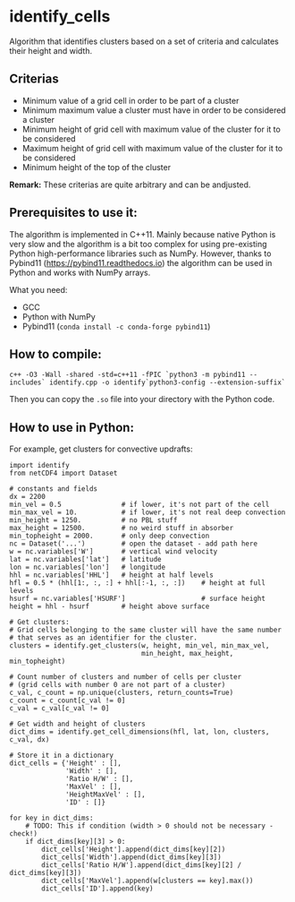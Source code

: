 # identify_cells

Algorithm that identifies clusters based on a set of criteria and calculates their height and width.

## Criterias
*  Minimum value of a grid cell in order to be part of a cluster
*  Minimum maximum value a cluster must have in order to be considered a cluster
*  Minimum height of grid cell with maximum value of the cluster for it to be considered
*  Maximum height of grid cell with maximum value of the cluster for it to be considered
*  Minimum height of the top of the cluster

**Remark:** These criterias are quite arbitrary and can be andjusted.

## Prerequisites to use it:
The algorithm is implemented in C++11. Mainly because native Python is very slow and the algorithm is a bit too complex for using pre-existing Python high-performance libraries such as NumPy. However, thanks to Pybind11 (https://pybind11.readthedocs.io) the algorithm can be used in Python and works with NumPy arrays.

What you need:
*  GCC
*  Python with NumPy
*  Pybind11 (`conda install -c conda-forge pybind11`)

## How to compile:
```
c++ -O3 -Wall -shared -std=c++11 -fPIC `python3 -m pybind11 --includes` identify.cpp -o identify`python3-config --extension-suffix`
```
Then you can copy the `.so` file into your directory with the Python code.

## How to use in Python:
For example, get clusters for convective updrafts:
```
import identify
from netCDF4 import Dataset

# constants and fields
dx = 2200
min_vel = 0.5               # if lower, it's not part of the cell
min_max_vel = 10.           # if lower, it's not real deep convection
min_height = 1250.          # no PBL stuff
max_height = 12500.         # no weird stuff in absorber
min_topheight = 2000.       # only deep convection
nc = Dataset('...')         # open the dataset - add path here
w = nc.variables['W']       # vertical wind velocity
lat = nc.variables['lat']   # latitude
lon = nc.variables['lon']   # longitude
hhl = nc.variables['HHL']   # height at half levels
hfl = 0.5 * (hhl[1:, :, :] + hhl[:-1, :, :])    # height at full levels
hsurf = nc.variables['HSURF']                   # surface height
height = hhl - hsurf        # height above surface

# Get clusters:
# Grid cells belonging to the same cluster will have the same number
# that serves as an identifier for the cluster.
clusters = identify.get_clusters(w, height, min_vel, min_max_vel,
                                 min_height, max_height, min_topheight)

# Count number of clusters and number of cells per cluster
# (grid cells with number 0 are not part of a cluster)
c_val, c_count = np.unique(clusters, return_counts=True)
c_count = c_count[c_val != 0]
c_val = c_val[c_val != 0]

# Get width and height of clusters
dict_dims = identify.get_cell_dimensions(hfl, lat, lon, clusters, c_val, dx)

# Store it in a dictionary
dict_cells = {'Height' : [],
              'Width' : [],
              'Ratio H/W' : [],
              'MaxVel' : [],
              'HeightMaxVel' : [],
              'ID' : []}

for key in dict_dims:                               
    # TODO: This if condition (width > 0 should not be necessary - check!)
    if dict_dims[key][3] > 0:
        dict_cells['Height'].append(dict_dims[key][2])
        dict_cells['Width'].append(dict_dims[key][3])
        dict_cells['Ratio H/W'].append(dict_dims[key][2] / dict_dims[key][3])
        dict_cells['MaxVel'].append(w[clusters == key].max())
        dict_cells['ID'].append(key)
```
